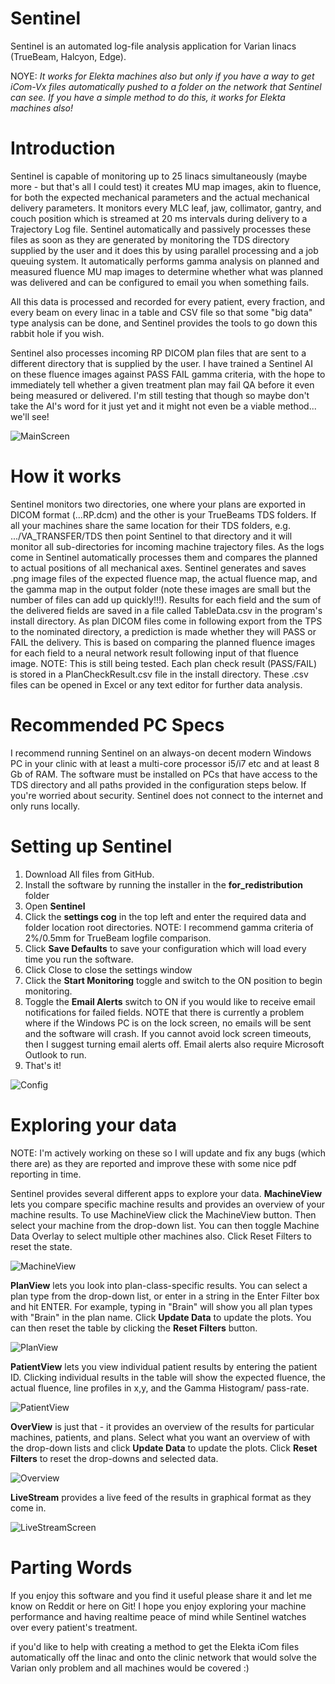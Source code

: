 # Sentinel

Sentinel is an automated log-file analysis application for Varian linacs (TrueBeam, Halcyon, Edge). 

NOYE: *It works for Elekta machines also but only if you have a way to get iCom-Vx files automatically pushed to a folder on the network that Sentinel can see. If you have a simple method to do this, it works for Elekta machines also!*

# Introduction

Sentinel is capable of monitoring up to 25 linacs simultaneously (maybe more - but that's all I could test) it creates MU map images, akin to fluence, for both the expected mechanical parameters and the actual mechanical delivery parameters. It monitors every MLC leaf, jaw, collimator, gantry, and couch position which is streamed at 20 ms intervals during delivery to a Trajectory Log file. Sentinel automatically and passively processes these files as soon as they are generated by monitoring the TDS directory supplied by the user and it does this by using parallel processing and a job queuing system. It automatically performs gamma analysis on planned and measured fluence MU map images to determine whether what was planned was delivered and can be configured to email you when something fails.

All this data is processed and recorded for every patient, every fraction, and every beam on every linac in a table and CSV file so that some "big data" type analysis can be done, and Sentinel provides the tools to go down this rabbit hole if you wish.

Sentinel also processes incoming RP DICOM plan files that are sent to a different directory that is supplied by the user. I have trained a Sentinel AI on these fluence images against PASS FAIL gamma criteria, with the hope to immediately tell whether a given treatment plan may fail QA before it even being measured or delivered. I'm still testing that though so maybe don't take the AI's word for it just yet and it might not even be a viable method... we'll see!


![MainScreen](https://github.com/IsoAnalytica/Sentinel-Public/assets/101543023/2624aeab-e177-479e-8876-1ded36490ce2)


# How it works

Sentinel monitors two directories, one where your plans are exported in DICOM format (...RP.dcm) and the other is your TrueBeams TDS folders. If all your machines share the same location for their TDS folders, e.g. .../VA_TRANSFER/TDS then point Sentinel to that directory and it will monitor all sub-directories for incoming machine trajectory files. As the logs come in Sentinel automatically processes them and compares the planned to actual positions of all mechanical axes. Sentinel generates and saves .png image files of the expected fluence map, the actual fluence map, and the gamma map in the output folder (note these images are small but the number of files can add up quickly!!!). Results for each field and the sum of the delivered fields are saved in a file called TableData.csv in the program's install directory. As plan DICOM files come in following export from the TPS to the nominated directory, a prediction is made whether they will PASS or FAIL the delivery. This is based on comparing the planned fluence images for each field to a neural network result following input of that fluence image. NOTE: This is still being tested. Each plan check result (PASS/FAIL) is stored in a PlanCheckResult.csv file in the install directory. These .csv files can be opened in Excel or any text editor for further data analysis. 

# Recommended PC Specs

I recommend running Sentinel on an always-on decent modern Windows PC in your clinic with at least a multi-core processor i5/i7 etc and at least 8 Gb of RAM. The software must be installed on PCs that have access to the TDS directory and all paths provided in the configuration steps below. If you're worried about security. Sentinel does not connect to the internet and only runs locally. 

# Setting up Sentinel

1. Download All files from GitHub.
2. Install the software by running the installer in the **for_redistribution** folder
3. Open **Sentinel**
4. Click the **settings cog** in the top left and enter the required data and folder location root directories. NOTE: I recommend gamma criteria of 2%/0.5mm for TrueBeam logfile comparison.
5. Click **Save Defaults** to save your configuration which will load every time you run the software.
6. Click Close to close the settings window
7. Click the **Start Monitoring** toggle and switch to the ON position to begin monitoring.
8. Toggle the **Email Alerts** switch to ON if you would like to receive email notifications for failed fields. NOTE that there is currently a problem where if the Windows PC is on the lock screen, no emails will be sent and the software will crash. If you cannot avoid lock screen timeouts, then I suggest turning email alerts off. Email alerts also require Microsoft Outlook to run.
9. That's it!

![Config](https://github.com/IsoAnalytica/Sentinel-Public/assets/101543023/90356f3b-5cf5-4e0f-82d7-4925d1a16b4c)

# Exploring your data

NOTE: I'm actively working on these so I will update and fix any bugs (which there are) as they are reported and improve these with some nice pdf reporting in time.

Sentinel provides several different apps to explore your data. **MachineView** lets you compare specific machine results and provides an overview of your machine results. To use MachineView click the MachineView button. Then select your machine from the drop-down list. You can then toggle Machine Data Overlay to select multiple other machines also. Click Reset Filters to reset the state.

![MachineView](https://github.com/IsoAnalytica/Sentinel-Public/assets/101543023/4725920c-30be-422f-87ca-fb055759fe53)

**PlanView** lets you look into plan-class-specific results. You can select a plan type from the drop-down list, or enter in a string in the Enter Filter box and hit ENTER. For example, typing in "Brain" will show you all plan types with "Brain" in the plan name. Click **Update Data** to update the plots. You can then reset the table by clicking the **Reset Filters** button.

![PlanView](https://github.com/IsoAnalytica/Sentinel-Public/assets/101543023/679b89ba-8c76-4d7f-9be4-38a2c6d56580)

**PatientView** lets you view individual patient results by entering the patient ID. Clicking individual results in the table will show the expected fluence, the actual fluence, line profiles in x,y, and the Gamma Histogram/ pass-rate. 

![PatientView](https://github.com/IsoAnalytica/Sentinel-Public/assets/101543023/bf56674e-bdd0-43e2-bd59-e035dfe279f7)

**OverView** is just that - it provides an overview of the results for particular machines, patients, and plans. Select what you want an overview of with the drop-down lists and click **Update Data** to update the plots. Click **Reset Filters** to reset the drop-downs and selected data. 

![Overview](https://github.com/IsoAnalytica/Sentinel-Public/assets/101543023/368bc4ad-dfa1-4009-bb99-45e47b6916f9)

**LiveStream** provides a live feed of the results in graphical format as they come in. 

![LiveStreamScreen](https://github.com/IsoAnalytica/Sentinel-Public/assets/101543023/8a114942-a1c3-495c-b94a-8fc926929b69)

# Parting Words

If you enjoy this software and you find it useful please share it and let me know on Reddit or here on Git! I hope you enjoy exploring your machine performance and having realtime peace of mind while Sentinel watches over every patient's treatment.

if you'd like to help with creating a method to get the Elekta iCom files automatically off the linac and onto the clinic network that would solve the Varian only problem and all machines would be covered :)
